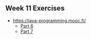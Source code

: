 ## Week 11 Exercises
- https://java-programming.mooc.fi/
    * [Part 6](https://java-programming.mooc.fi/part-6)
    * [Part 7](https://java-programming.mooc.fi/part-7)
